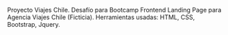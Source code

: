 Proyecto Viajes Chile. Desafío para Bootcamp Frontend
Landing Page para Agencia Viajes Chile (Ficticia).
Herramientas usadas: HTML, CSS, Bootstrap, Jquery.

